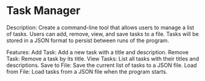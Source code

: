 # Task Manager

Description:
Create a command-line tool that allows users to manage a list of tasks. Users can add, remove, view, and save tasks to a file. Tasks will be stored in a JSON format to persist between runs of the program.

Features:
Add Task: Add a new task with a title and description.
Remove Task: Remove a task by its title.
View Tasks: List all tasks with their titles and descriptions.
Save to File: Save the current list of tasks to a JSON file.
Load from File: Load tasks from a JSON file when the program starts.
